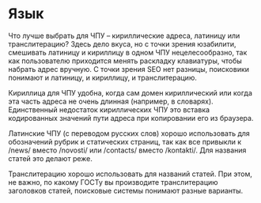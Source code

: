 # Язык

Что лучше выбрать для ЧПУ – кириллические адреса, латиницу или транслитерацию? Здесь дело вкуса, но с точки зрения юзабилити, смешивать латиницу и кириллицу в одном ЧПУ нецелесообразно, так как пользователю приходится менять раскладку клавиатуры, чтобы набрать адрес вручную. С точки зрения SEO нет разницы, поисковики понимают и латиницу, и кириллицу, и транслитерацию.

Кириллица для ЧПУ удобна, когда сам домен кириллический или когда эта часть адреса не очень длинная (например, в словарях). Единственный недостаток кириллических ЧПУ это вставка кодированных значений пути адреса при копировании его из браузера.

Латинские ЧПУ (с переводом русских слов) хорошо использовать для обозначений рубрик и статических страниц, так как все привыкли к /news/ вместо /novosti/ или /contacts/ вместо /kontakti/. Для названия статей это делают реже.

Транслитерацию хорошо использовать для названий статей. При этом, не важно, по какому ГОСТу вы производите транслитерацию заголовков статей, поисковые системы понимают разные варианты.
